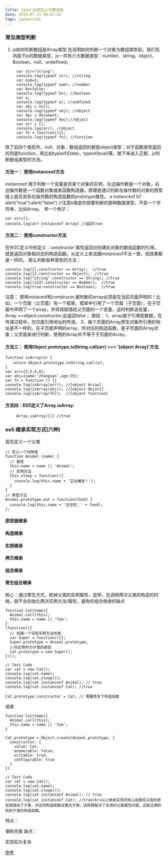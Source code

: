 ```yaml
---
title: jquery&原生js问题总结
date: 2019-07-11 09:57:12
tags: javascirpt 
---
```


###  常见类型判断
1. js如何判断数组是Array类型
在说明如何判断一个对象为数组类型前，我们先巩固下js的数据类型，js一共有六大数据类型：number、string、object、Boolean、null、undefined。

```
     var str="string";
     console.log(typeof str); //string
     var num=1;
     console.log(typeof num); //number
     var bn=false;
     console.log(typeof bn); //boolean
     var a;
     console.log(typeof a); //undfined
     var obj = null;
     console.log(typeof obj); //object
     var doc = document;
     console.log(typeof doc);//object
     var arr = [];
     console.log(arr); //object
     var fn = function(){};
     console.log(typeof fn); //function     
````
除了前四个类型外，null、对象、数组返回的都是object类型；对于函数类型返回的则是function，再比如typeof(Date)，typeof(eval)等。接下来进入正题，js判断数组类型的方法。

#### 方法一： 使用instanceof方法
instanceof 用于判断一个变量是否某个对象的实例，左边操作数是一个对象，右边操作数是一个函数对象或者函数构造器。原理是通过判断左操作数的对象的原型链上是否具有右操作数的构造函数的prototype属性。
a instanceof b?alert("true"):alert("false")  //注意b值是你想要判断的那种数据类型，不是一个字符串，比如Array。
举一个例子：
```
var arr=[];
console.log(arr instanceof Array) //返回true
```

#### 方法二： 使用constructor方法
在W3C定义中的定义：constructor 属性返回对创建此对象的数组函数的引用，就是返回对象相对应的构造函数。从定义上来说跟instanceof不太一致，但效果都是一样的。
那么判断各种类型的方法：
```
console.log([].constructor == Array);  //true
console.log({}.constructor == Object);  //true
console.log("string".constructor == String); //true
console.log((123).constructor == Number);  //true
console.log(true.constructor == Boolean);  //true
```
注意：
使用instaceof和construcor,被判断的array必须是在当前页面声明的！比如，一个页面（父页面）有一个框架，框架中引用了一个页面（子页面），在子页面中声明了一个array，并将其赋值给父页面的一个变量，这时判断该变量，Array ==object.constructor;会返回false；
原因：
1、array属于引用型数据，在传递过程中，仅仅是引用地址的传递。
2、每个页面的Array原生对象所引用的地址是不一样的，在子页面声明的array，所对应的构造函数，是子页面的Array对象；父页面来进行判断，使用的Array并不等于子页面的Array。
#### 方法三： 使用Object.prototype.toString.call(arr) === '[object Array]'方法

```
function isArray(o) {
　　return Object.prototype.toString.call(o);
}
var arr=[2,5,6,8];
var obj={name:'zhangsan',age:25};
var fn = function () {}
console.log(isArray(arr)); //[object Array]
console.log(isArray(obj)); //[object Object]
console.log(isArray(fn));  //[object function]
```

#### 方法四：ES5定义了Array.isArray:
```
     Array.isArray([]) //true
```

### es5 继承实现方式(六种)

首先定义一个父类
```
// 定义一个动物类
function Animal (name) {
  // 属性
  this.name = name || 'Animal';
  // 实例方法
  this.sleep = function(){
    console.log(this.name + '正在睡觉！');
  }
}
// 原型方法
Animal.prototype.eat = function(food) {
  console.log(this.name + '正在吃：' + food);
};

```

#### 原型链继承
#### 构造继承
#### 实例继承
#### 拷贝继承
#### 组合继承
#### 寄生组合继承
核心：通过寄生方式，砍掉父类的实例属性，这样，在调用两次父类的构造的时候，就不会初始化两次实例方法/属性，避免的组合继承的缺点
```
function Cat(name){
  Animal.call(this);
  this.name = name || 'Tom';
}
(function(){
  // 创建一个没有实例方法的类
  var Super = function(){};
  Super.prototype = Animal.prototype;
  //将实例作为子类的原型
  Cat.prototype = new Super();
})();

// Test Code
var cat = new Cat();
console.log(cat.name);
console.log(cat.sleep());
console.log(cat instanceof Animal); // true
console.log(cat instanceof Cat); //true

Cat.prototype.constructor = Cat; // 需要修复下构造函数
```
或者
```
function Cat(name){
  Animal.call(this);
  this.name = name || 'Tom';
}
 
Cat.prototype = Object.create(Animal.prototype, {
  constructor: {
    value: Cat,
    enumerable: false,
    writable: true,
    configurable: true
  }
})
 
// Test Code
var cat = new Cat();
console.log(cat.name);
console.log(cat.sleep());
console.log(cat instanceof Animal); // true
console.log(cat instanceof Cat); //true<br>以上继承实现的核心就是将父类的原型赋值给了子类，并且将构造函数设置为子类，这样既解决了无用的父类属性问题，还能正确的找到子类的构造函数。
```
特点：

堪称完美
缺点：

实现较为复杂

[参考](https://www.cnblogs.com/gwf93/p/10384352.html)